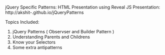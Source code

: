 jQuery Specific Patterns: HTML Presentation using Reveal JS
Presentation: http://akshit-.github.io/jQueryPatterns
 

Topics Included:

1. jQuery Patterns ( Observser and Builder Pattern )
2. Understanding Parents and Childrens
3. Know your Selectors
4. Some extra antipatterns


